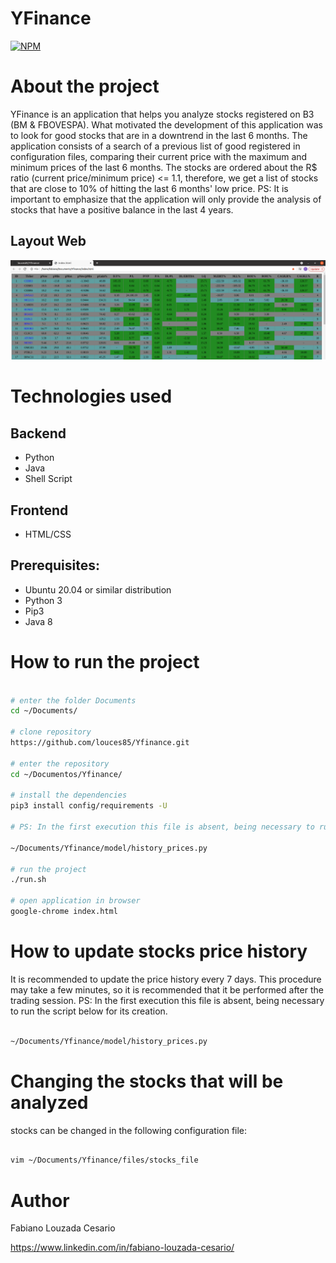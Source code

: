 # YFinance
[![NPM](https://img.shields.io/npm/l/react)](https://github.com/louces85/Yfinance/blob/master/LICENSE) 

# About the project

YFinance is an application that helps you analyze stocks registered on B3 (BM & FBOVESPA). What motivated the development of this application was to look for good stocks that are in a downtrend in the last 6 months.
The application consists of a search of a previous list of good registered in configuration files, comparing their current price with the maximum and minimum prices of the last 6 months. The stocks are ordered about the R$ ratio (current price/minimum price) <= 1.1, therefore, we get a list of stocks that are close to 10% of hitting the last 6 months' low price.
PS: It is important to emphasize that the application will only provide the analysis of stocks that have a positive balance in the last 4 years.

## Layout Web
![Web 1](https://github.com/louces85/Yfinance/blob/master/assets/main.png)

# Technologies used
## Backend
- Python
- Java
- Shell Script

## Frontend
- HTML/CSS

## Prerequisites:
  - Ubuntu 20.04 or similar distribution
 - Python 3
 - Pip3
 - Java 8

# How to run the project

```bash

# enter the folder Documents
cd ~/Documents/

# clone repository
https://github.com/louces85/Yfinance.git

# enter the repository
cd ~/Documentos/Yfinance/

# install the dependencies
pip3 install config/requirements -U

# PS: In the first execution this file is absent, being necessary to run the script below for its creation.

~/Documents/Yfinance/model/history_prices.py

# run the project
./run.sh

# open application in browser
google-chrome index.html
```
# How to update stocks price history
It is recommended to update the price history every 7 days. This procedure may take a few minutes, so it is recommended that it be performed after the trading session.
PS: In the first execution this file is absent, being necessary to run the script below for its creation.

```bash

~/Documents/Yfinance/model/history_prices.py

```
# Changing the stocks that will be analyzed
stocks can be changed in the following configuration file:

```bash

vim ~/Documents/Yfinance/files/stocks_file

```

# Author

Fabiano Louzada Cesario

https://www.linkedin.com/in/fabiano-louzada-cesario/
